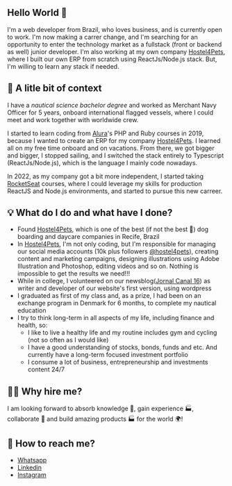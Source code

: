 ## Hello World 👋

I'm a web developer from Brazil, who loves business, and is currently open to work. I'm now making a carrer change, and I'm searching for an opportunity to enter the technology market as a fullstack (front or backend as well) junior developer. I'm also working at my own company [Hostel4Pets](https://github.com/hostel4pets), where I built our own ERP from scratch using ReactJs/Node.js stack. But, I'm willing to learn any stack if needed.

##  📖 A litle bit of context

I have a <em>nautical science bachelor degree</em> and worked as Merchant Navy Officer for 5 years, onboard international flagged vessels, where I could meet and work together with worldwide crew.

I started to learn coding from [Alura](https://github.com/alura-cursos)'s PHP and Ruby courses in 2019, because I wanted to create an ERP for my company [Hostel4Pets](https://github.com/hostel4pets). I learned all on my free time onboard and on vacations. From there, we got bigger and bigger, I stopped sailing, and I switched the stack entirely to Typescript (ReactJs/Node.js), which is the language I mainly code nowadays.

In 2022, as my company got a bit more independent, I started taking [RocketSeat](https://github.com/Rocketseat) courses, where I could leverage my skills for production ReactJS and Node.js environments, and started to pursue this new carreer.

## 💡 What do I do and what have I done?
* Found [Hostel4Pets](https://github.com/hostel4pets), which is one of the best (if not the best 🤩) dog boarding and daycare companies in Recife, Brazil
* In [Hostel4Pets](https://github.com/hostel4pets), I'm not only coding, but I'm responsible for managing our social media accounts (10k plus followers [@hostel4pets](https://www.instagram.com/hostel4pets/)), creating content and marketing campaigns, designing illustrations using Adobe Illustration and Photoshop, editing videos and so on. Nothing is impossible to get the results we need!!!
* While in college, I volunteered on our newsblog([Jornal Canal 16](http://jornalcanal16.com.br/)) as writer and developer of our website's first version, using wordpress
* I graduated as first of my class and, as a prize, I had been on an exchange program in Denmark for 6 months, to complete my nautical education
* I try to think long-term in all aspects of my life, including finance and health, so:
  * I like to live a healthy life and my routine includes gym and cycling (not so often as I would like)
  * I have a good understanding of stocks, bonds, funds and etc. And currently have a long-term focused investment portfolio
  * I consume a lot of business, entrepreneurship and investments content 24/7

## 🙋‍♂️ Why hire me?
I am looking forward to absorb knowledge 🧠, gain experience 🏭, collaborate 🤝 and build amazing products 🏭 for the world 🌍!

## 📲 How to reach me?
* [Whatsapp](https://wa.me/5581999006449)
* [Linkedin](https://www.linkedin.com/in/raphaelc0elh0/)
* [Instagram](https://www.instagram.com/raphaelc0elh0/)
